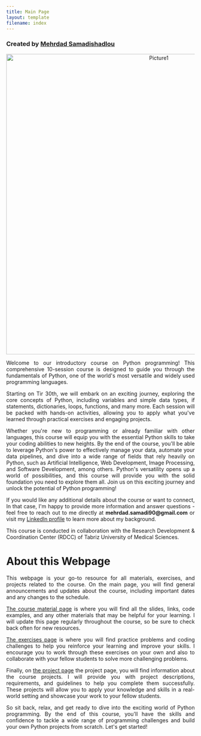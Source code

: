```yaml
---
title: Main Page
layout: template
filename: index
--- 
```


### Created by <a href="https://github.com/MehrdadSamadishadlou">Mehrdad Samadishadlou</a>


<p style="text-align: center"><img width="800" alt="Picture1" src="https://github.com/user-attachments/assets/08139139-d4bc-417d-96eb-2510549dde2e"></p>

<p style='text-align: justify;'>
Welcome to our introductory course on Python programming! This comprehensive 10-session course is designed to guide you through the fundamentals of Python, one of the world's most versatile and widely used programming languages.
</p>

<p style='text-align: justify;'>
Starting on Tir 30th, we will embark on an exciting journey, exploring the core concepts of Python, including variables and simple data types, if statements, dictionaries, loops, functions, and many more. Each session will be packed with hands-on activities, allowing you to apply what you've learned through practical exercises and engaging projects.
</p>

<p style='text-align: justify;'>
Whether you're new to programming or already familiar with other languages, this course will equip you with the essential Python skills to take your coding abilities to new heights. By the end of the course, you'll be able to leverage Python's power to effectively manage your data, automate your data pipelines, and dive into a wide range of fields that rely heavily on Python, such as Artificial Intelligence, Web Development, Image Processing, and Software Development, among others. Python's versatility opens up a world of possibilities, and this course will provide you with the solid foundation you need to explore them all. Join us on this exciting journey and unlock the potential of Python programming!
</p>

<p style='text-align: justify;'>
If you would like any additional details about the course or want to connect, In that case, I'm happy to provide more information and answer questions - feel free to reach out to me directly at <b>mehrdad.samadi90@gmail.com</b> or visit my <a href="https://www.linkedin.com/in/mehrdad-samadishadlou-90723580/">LinkedIn profile</a> to learn more about my background.
</p>

<p style='text-align: justify;'>
This course is conducted in collaboration with the Research Development & Coordination Center (RDCC) of Tabriz University of Medical Sciences.
</p>

  
# About this Webpage

<p style='text-align: justify;'>
This webpage is your go-to resource for all materials, exercises, and projects related to the course. On the main page, you will find general announcements and updates about the course, including important dates and any changes to the schedule.
</p>

<p style='text-align: justify;'>
<a href="https://mehrdadsamadishadlou.github.io/Python_for_Beginners/materials">The course material page</a> is where you will find all the slides, links, code examples, and any other materials that may be helpful for your learning. I will update this page regularly throughout the course, so be sure to check back often for new resources.
</p>

<p style='text-align: justify;'>
<a href="https://mehrdadsamadishadlou.github.io/Python_for_Beginners/nexercises">The exercises page</a> is where you will find practice problems and coding challenges to help you reinforce your learning and improve your skills. I encourage you to work through these exercises on your own and also to collaborate with your fellow students to solve more challenging problems.
</p>

<p style='text-align: justify;'>
Finally, on <a href="https://mehrdadsamadishadlou.github.io/Python_for_Beginners/projects">the project page</a> the project page, you will find information about the course projects. I will provide you with project descriptions, requirements, and guidelines to help you complete them successfully. These projects will allow you to apply your knowledge and skills in a real-world setting and showcase your work to your fellow students.
</p>

<p style='text-align: justify;'>
So sit back, relax, and get ready to dive into the exciting world of Python programming. By the end of this course, you'll have the skills and confidence to tackle a wide range of programming challenges and build your own Python projects from scratch. Let's get started!
</p>

<!--
# Telegram Group

Please join: <a href="https://t.me/+gdvBCxEj4z43MTRk" target="_blank"><button>Telegram</button></a>
-->
